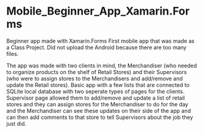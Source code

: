 # Mobile_Beginner_App_Xamarin.Forms
Beginner app made with Xamarin.Forms
First mobile app that was made as a Class Project.
Did not upload the Android because there are too many files.

The app was made with two clients in mind, the Merchandiser (who needed to organize products on the shelf of Retail Stores) and their Supervisors (who were to assign stores to the Merchandisers and add/remove and update the Retail stores).
Basic app with a few lists that are connected to SQLite local database with two seperate types of pages for the clients. Supervisor page allowed them to add/remove and update a list of retail stores and they can assign stores for the Merchandiser to do for the day and the Merchandiser can see these updates on their side of the app and can then add comments to that store to tell Supervisors about the job they just did.
